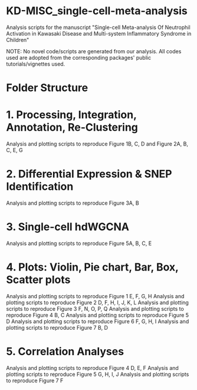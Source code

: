 # KD-MISC_single-cell-meta-analysis
Analysis scripts for the manuscript "Single-cell Meta-analysis Of Neutrophil Activation in Kawasaki Disease and Multi-system Inflammatory Syndrome in Children"

NOTE: No novel code/scripts are generated from our analysis. All codes used are adopted from the corresponding packages' public tutorials/vignettes used.

# Folder Structure

# 1. Processing, Integration, Annotation, Re-Clustering
Analysis and plotting scripts to reproduce Figure 1B, C, D and Figure 2A, B, C, E, G

# 2. Differential Expression & SNEP Identification
Analysis and plotting scripts to reproduce Figure 3A, B


# 3. Single-cell hdWGCNA
Analysis and plotting scripts to reproduce Figure 5A, B, C, E


# 4. Plots: Violin, Pie chart, Bar, Box, Scatter plots
Analysis and plotting scripts to reproduce Figure 1 E, F, G, H
Analysis and plotting scripts to reproduce Figure 2 D, F, H, I, J, K, L
Analysis and plotting scripts to reproduce Figure 3 F, N, O, P, Q
Analysis and plotting scripts to reproduce Figure 4 B, C
Analysis and plotting scripts to reproduce Figure 5 D
Analysis and plotting scripts to reproduce Figure 6 F, G, H, I
Analysis and plotting scripts to reproduce Figure 7 B, D

# 5. Correlation Analyses
Analysis and plotting scripts to reproduce Figure 4 D, E, F
Analysis and plotting scripts to reproduce Figure 5 G, H, I, J
Analysis and plotting scripts to reproduce Figure 7 F





